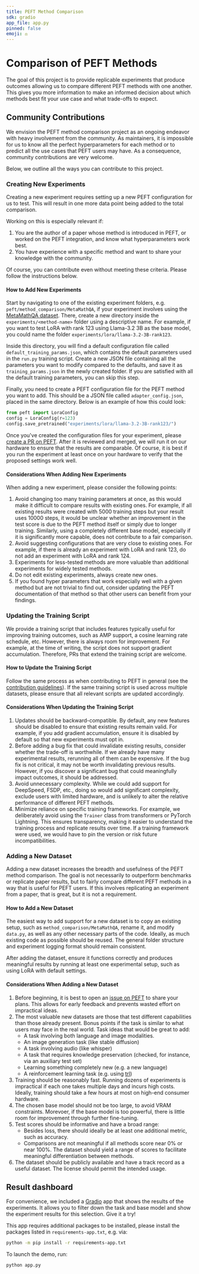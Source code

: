 ```yaml
---
title: PEFT Method Comparison
sdk: gradio
app_file: app.py
pinned: false
emoji: ⚖️
---
```


# Comparison of PEFT Methods

The goal of this project is to provide replicable experiments that produce outcomes allowing us to compare different PEFT methods with one another. This gives you more information to make an informed decision about which methods best fit your use case and what trade-offs to expect.

## Community Contributions

We envision the PEFT method comparison project as an ongoing endeavor with heavy involvement from the community. As maintainers, it is impossible for us to know all the perfect hyperparameters for each method or to predict all the use cases that PEFT users may have. As a consequence, community contributions are very welcome.

Below, we outline all the ways you can contribute to this project.

### Creating New Experiments

Creating a new experiment requires setting up a new PEFT configuration for us to test. This will result in one more data point being added to the total comparison.

Working on this is especially relevant if:

1. You are the author of a paper whose method is introduced in PEFT, or worked on the PEFT integration, and know what hyperparameters work best.
2. You have experience with a specific method and want to share your knowledge with the community.

Of course, you can contribute even without meeting these criteria. Please follow the instructions below.

#### How to Add New Experiments

Start by navigating to one of the existing experiment folders, e.g. `peft/method_comparison/MetaMathQA`, if your experiment involves using the [MetaMathQA dataset](https://huggingface.co/datasets/meta-math/MetaMathQA). There, create a new directory inside the `experiments/<method-name>` folder using a descriptive name. For example, if you want to test LoRA with rank 123 using Llama-3.2 3B as the base model, you could name the folder `experiments/lora/llama-3.2-3B-rank123`.

Inside this directory, you will find a default configuration file called `default_training_params.json`, which contains the default parameters used in the `run.py` training script. Create a new JSON file containing all the parameters you want to modify compared to the defaults, and save it as `training_params.json` in the newly created folder. If you are satisfied with all the default training parameters, you can skip this step.

Finally, you need to create a PEFT configuration file for the PEFT method you want to add. This should be a JSON file called `adapter_config.json`, placed in the same directory. Below is an example of how this could look:

```python
from peft import LoraConfig
config = LoraConfig(r=123)
config.save_pretrained("experiments/lora/llama-3.2-3B-rank123/")
```

Once you've created the configuration files for your experiment, please [create a PR on PEFT](https://github.com/huggingface/peft/pulls). After it is reviewed and merged, we will run it on our hardware to ensure that the results are comparable. Of course, it is best if you run the experiment at least once on your hardware to verify that the proposed settings work well.

#### Considerations When Adding New Experiments

When adding a new experiment, please consider the following points:

1. Avoid changing too many training parameters at once, as this would make it difficult to compare results with existing ones. For example, if all existing results were created with 5000 training steps but your result uses 10000 steps, it would be unclear whether an improvement in the test score is due to the PEFT method itself or simply due to longer training. Similarly, using a completely different base model, especially if it is significantly more capable, does not contribute to a fair comparison.
2. Avoid suggesting configurations that are very close to existing ones. For example, if there is already an experiment with LoRA and rank 123, do not add an experiment with LoRA and rank 124.
3. Experiments for less-tested methods are more valuable than additional experiments for widely tested methods.
4. Do not edit existing experiments, always create new ones.
5. If you found hyper parameters that work especially well with a given method but are not trivial to find out, consider updating the PEFT documentation of that method so that other users can benefit from your findings.

### Updating the Training Script

We provide a training script that includes features typically useful for improving training outcomes, such as AMP support, a cosine learning rate schedule, etc. However, there is always room for improvement. For example, at the time of writing, the script does not support gradient accumulation. Therefore, PRs that extend the training script are welcome.

#### How to Update the Training Script

Follow the same process as when contributing to PEFT in general (see the [contribution guidelines](https://huggingface.co/docs/peft/developer_guides/contributing)). If the same training script is used across multiple datasets, please ensure that all relevant scripts are updated accordingly.

#### Considerations When Updating the Training Script

1. Updates should be backward-compatible. By default, any new features should be disabled to ensure that existing results remain valid. For example, if you add gradient accumulation, ensure it is disabled by default so that new experiments must opt in.
2. Before adding a bug fix that could invalidate existing results, consider whether the trade-off is worthwhile. If we already have many experimental results, rerunning all of them can be expensive. If the bug fix is not critical, it may not be worth invalidating previous results. However, if you discover a significant bug that could meaningfully impact outcomes, it should be addressed.
3. Avoid unnecessary complexity. While we could add support for DeepSpeed, FSDP, etc., doing so would add significant complexity, exclude users with limited hardware, and is unlikely to alter the relative performance of different PEFT methods.
4. Minimize reliance on specific training frameworks. For example, we deliberately avoid using the `Trainer` class from transformers or PyTorch Lightning. This ensures transparency, making it easier to understand the training process and replicate results over time. If a training framework were used, we would have to pin the version or risk future incompatibilities.

### Adding a New Dataset

Adding a new dataset increases the breadth and usefulness of the PEFT method comparison. The goal is not necessarily to outperform benchmarks or replicate paper results, but to fairly compare different PEFT methods in a way that is useful for PEFT users. If this involves replicating an experiment from a paper, that is great, but it is not a requirement.

#### How to Add a New Dataset

The easiest way to add support for a new dataset is to copy an existing setup, such as `method_comparison/MetaMathQA`, rename it, and modify `data.py`, as well as any other necessary parts of the code. Ideally, as much existing code as possible should be reused. The general folder structure and experiment logging format should remain consistent.

After adding the dataset, ensure it functions correctly and produces meaningful results by running at least one experimental setup, such as using LoRA with default settings.

#### Considerations When Adding a New Dataset

1. Before beginning, it is best to open an [issue on PEFT](https://github.com/huggingface/peft/issues) to share your plans. This allows for early feedback and prevents wasted effort on impractical ideas.
2. The most valuable new datasets are those that test different capabilities than those already present. Bonus points if the task is similar to what users may face in the real world. Task ideas that would be great to add:
    - A task involving both language and  image modalities.
    - An image generation task (like stable diffusion)
    - A task involving audio (like whisper)
    - A task that requires knowledge preservation (checked, for instance, via an auxiliary test set)
    - Learning something completely new (e.g. a new language)
    - A reinforcement learning task (e.g. using [trl](https://github.com/huggingface/trl))
3. Training should be reasonably fast. Running dozens of experiments is impractical if each one takes multiple days and incurs high costs. Ideally, training should take a few hours at most on high-end consumer hardware.
4. The chosen base model should not be too large, to avoid VRAM constraints. Morevoer, if the base model is too powerful, there is little room for improvement through further fine-tuning.
5. Test scores should be informative and have a broad range:
   - Besides loss, there should ideally be at least one additional metric, such as accuracy.
   - Comparisons are not meaningful if all methods score near 0% or near 100%. The dataset should yield a range of scores to facilitate meaningful differentiation between methods.
6. The dataset should be publicly available and have a track record as a useful dataset. The license should permit the intended usage.

## Result dashboard

For convenience, we included a [Gradio](https://www.gradio.app/) app that shows the results of the experiments. It allows you to filter down the task and base model and show the experiment results for this selection. Give it a try!

This app requires additional packages to be installed, please install the packages listed in `requirements-app.txt`, e.g. via:

```sh
python -m pip install -r requirements-app.txt
```

To launch the demo, run:

```sh
python app.py
```
